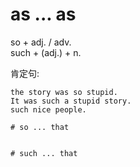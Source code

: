 # as ... as

so + adj. / adv. \
such + (adj.) + n.



肯定句:
```text
the story was so stupid.
It was such a stupid story.
such nice people.

# so ... that


# such ... that
```
